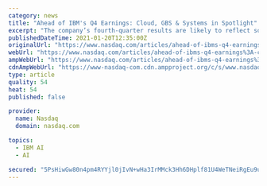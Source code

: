 ```yaml
---
category: news
title: "Ahead of IBM's Q4 Earnings: Cloud, GBS & Systems in Spotlight"
excerpt: "The company’s fourth-quarter results are likely to reflect solid adoption of hybrid cloud, Watson, and blockchain platforms. Additionally, digital transformation wave has bolstered adoption of cloud-based QRadar,"
publishedDateTime: 2021-01-20T12:35:00Z
originalUrl: "https://www.nasdaq.com/articles/ahead-of-ibms-q4-earnings%3A-cloud-gbs-systems-in-spotlight-2021-01-20"
webUrl: "https://www.nasdaq.com/articles/ahead-of-ibms-q4-earnings%3A-cloud-gbs-systems-in-spotlight-2021-01-20"
ampWebUrl: "https://www.nasdaq.com/articles/ahead-of-ibms-q4-earnings%3A-cloud-gbs-systems-in-spotlight-2021-01-20?amp"
cdnAmpWebUrl: "https://www-nasdaq-com.cdn.ampproject.org/c/s/www.nasdaq.com/articles/ahead-of-ibms-q4-earnings%3A-cloud-gbs-systems-in-spotlight-2021-01-20?amp"
type: article
quality: 54
heat: 54
published: false

provider:
  name: Nasdaq
  domain: nasdaq.com

topics:
  - IBM AI
  - AI

secured: "5PsHiwGw80n4pm4RYYjl0jIvN+wHa3IrMMck3Hh6DHplf81U4WeTNeiRgEu9uR1B1AONRaKBf4TomYD7N0BXTROkWO6y88pBA0f+jrqgcTT5oQ5/VM7b6tNA5H+pD1Qf8P3gQ7M1I8ba5o3cw8vfGI9/gH0KzKS2g/U3I+GYZol9S6pfv+KvUflxDnJY4LjL9cs4TACpq1VNJvj0z64CYJFHMVXgonDMdfmSYyICp8WJXoHrTuc0c+ONUbAwAME72vz1opufOcIvnsa9ghQs+94MLYG2Czj0QkDYyDMf24a/rmhvSa35CBBv0HHs8sgOMCJXq2HAisHmH/oMeTN3WhbQeBteU9j0K/Ni41xb8Oc=;Wrla0ssD7CIZCAiMZY996A=="
---
```


